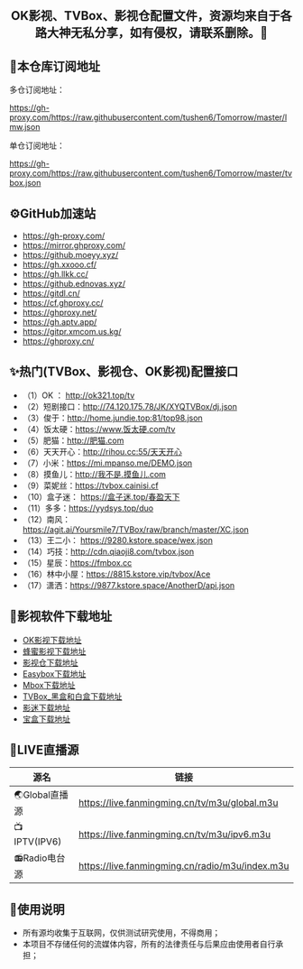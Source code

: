## ​<p align="center">OK影视、TVBox、影视仓配置文件，资源均来自于各路大神无私分享，如有侵权，请联系删除。🏅 <p align="center">

## 🔰本仓库订阅地址

多仓订阅地址：

https://gh-proxy.com/https://raw.githubusercontent.com/tushen6/Tomorrow/master/lmw.json

单仓订阅地址：

https://gh-proxy.com/https://raw.githubusercontent.com/tushen6/Tomorrow/master/tvbox.json

## ⚙️GitHub加速站 
- https://gh-proxy.com/
- https://mirror.ghproxy.com/
- https://github.moeyy.xyz/      
- https://gh.xxooo.cf/
- https://gh.llkk.cc/
- https://github.ednovas.xyz/
- https://gitdl.cn/         
- https://cf.ghproxy.cc/
- https://ghproxy.net/
- https://gh.aptv.app/
- https://gitpr.xmcom.us.kg/
- https://ghproxy.cn/

## ✨热门(TVBox、影视仓、OK影视)配置接口
- （1）OK ： http://ok321.top/tv
- （2）短剧接口：http://74.120.175.78/JK/XYQTVBox/dj.json 
- （3）俊于：http://home.jundie.top:81/top98.json 
- （4）饭太硬：https://www.饭太硬.com/tv 
- （5）肥猫：http://肥猫.com 
- （6）天天开心：http://rihou.cc:55/天天开心 
- （7）小米：https://mi.mpanso.me/DEMO.json
- （8）摸鱼儿：http://我不是.摸鱼儿.com 
- （9）菜妮丝：https://tvbox.cainisi.cf 
- （10）盒子迷： https://盒子迷.top/春盈天下
- （11）多多：https://yydsys.top/duo 
- （12）南风：https://agit.ai/Yoursmile7/TVBox/raw/branch/master/XC.json 
- （13）王二小： https://9280.kstore.space/wex.json
- （14）巧技：http://cdn.qiaoji8.com/tvbox.json 
- （15）星辰：https://fmbox.cc 
- （16）林中小屋：https://8815.kstore.vip/tvbox/Ace
- （17）潇洒：https://9877.kstore.space/AnotherD/api.json

## 🔰影视软件下载地址
- [OK影视下载地址](https://pan.quark.cn/s/98112b510599)
- [蜂蜜影视下载地址](https://pan.quark.cn/s/f82e0b821ca3)
- [影视仓下载地址](https://pan.quark.cn/s/9a2e6f812b44)
- [Easybox下载地址](https://pan.quark.cn/s/e6fed8d4a909)
- [Mbox下载地址](https://pan.quark.cn/s/b89e98bb074d)
- [TVBox_黑盒和白盒下载地址](https://pan.quark.cn/s/1b3f61b2ce03)
- [影迷下载地址](https://pan.quark.cn/s/f1fd660ee727)
- [宝盒下载地址](https://pan.quark.cn/s/f59fa5a65305)

## 📡LIVE直播源
| 源名        | 链接   |
| --------   | -----  |
| 🌏Global直播源      | https://live.fanmingming.cn/tv/m3u/global.m3u   |
| 📺IPTV(IPV6)       |  https://live.fanmingming.cn/tv/m3u/ipv6.m3u   |
| 📻Radio电台源        |   https://live.fanmingming.cn/radio/m3u/index.m3u   | 


## 🫶使用说明
- 所有源均收集于互联网，仅供测试研究使用，不得商用；
- 本项目不存储任何的流媒体内容，所有的法律责任与后果应由使用者自行承担；



